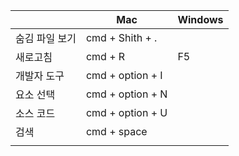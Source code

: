 |          | Mac              | Windows |
| -------- | ---------------- | ------- |
| 숨김 파일 보기 | cmd + Shith + .  |         |
| 새로고침     | cmd + R          | F5      |
| 개발자 도구   | cmd + option + I |         |
| 요소 선택    | cmd + option + N |         |
| 소스 코드    | cmd + option + U |         |
| 검색       | cmd + space      |         |
|          |                  |         |
